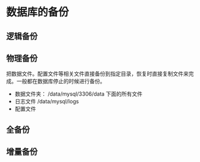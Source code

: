 # 数据库的备份
## 逻辑备份
## 物理备份
把数据文件。配置文件等相关文件直接备份到指定目录，恢复时直接复制文件来完成。一般都在数据库停止的时候进行备份。

 * 数据文件夹： /data/mysql/3306/data 下面的所有文件
 * 日志文件    /data/mysql/logs
 * 配置文件


## 全备份
## 增量备份